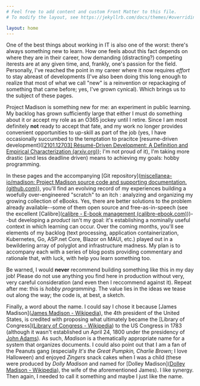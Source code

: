 ```yaml
---
# Feel free to add content and custom Front Matter to this file.
# To modify the layout, see https://jekyllrb.com/docs/themes/#overriding-theme-defaults

layout: home
---
```


One of the best things about working in IT is also one of the worst: there's always something new to learn. How one feels about this fact depends on where they are in their career, how demanding (distracting?) competing iterests are at any given time, and, frankly, one's passion for the field. Personally, I've reached the point in my career where it now requires _effort_ to stay abreast of developments (I've also been doing this long enough to realize that most of what we call "new" is a reinvention or repackaging of something that came before; yes, I've grown cynical). Which brings us to the subject of these pages.

Project Madison is something new for me: an experiment in public learning. My backlog has grown sufficiently large that either I must do something about it or accept my role as an O365 jockey until I retire. Since I am most definitely **not** ready to accept that fate, and my work no longer provides convenient opportunities to up-skill as part of the job (yes, I have occasionally succumbed to the temptation to pracitce [resume-driven development]([[2101.12703\] Résumé-Driven Development: A Definition and Empirical Characterization (arxiv.org)](https://arxiv.org/abs/2101.12703)); I'm not proud of it), I'm taking more drastic (and less deadline driven) means to achieving my goals: hobby programming.

In these pages and the accompanying [Git repository]([miscellanea-io/madison: Project Madison source code and supporting documentation. (github.com)](https://github.com/miscellanea-io/madison)), you'll find an evolving record of my experiences building a woefully over-engineered "scratch" to an itch : analyzing and organizing my growing collection of eBooks. Yes, there are better solutions to the problem  already available--some of them open source and free-as-in-speech (see the excellent [Calibre]([calibre - E-book management (calibre-ebook.com)](https://calibre-ebook.com/)))--but developing a _product_ isn't my goal: it's establishing a nominally useful context in which learning can occur. Over the coming months, you'll see elements of my backlog (text processing, application containerization, Kubernetes, Go, ASP.net Core, Blazor on MAUI, etc.) played out in a bewildering array of polyglot and infrastructure madness. My plan is to accompany each with a series of blog posts providing commentary and rationale that, with luck, with help you learn something too. 

Be warned, I would **never** recommend building something like this in my day job! Please do not use anything you find here in production without very, very careful consideration (and even then I reccommend against it). Repeat after me: this is _hobby programming_. The value lies in the ideas we tease out along the way; the code is, at best, a sketch. 

Finally, a word about the name. I could say I chose it because [James Madison]([James Madison - Wikipedia](https://en.wikipedia.org/wiki/James_Madison)), the 4th president of the United States, is credited with proposing what ultimately became the [Library of Congress]([Library of Congress - Wikipedia](https://en.wikipedia.org/wiki/Library_of_Congress)) to the US Congress in 1783 (although it wasn't established un April 24, 1800 under the presidency of [John Adams](https://en.wikipedia.org/wiki/John_Adams)). As such, _Madison_ is a thematically appropriate name for a system that organizes documents. I could also point out that I am a fan of the Peanuts gang (especially _It's the Great Pumpkin, Charlie Brown_; I love Halloween) and enjoyed _Zingers_ snack cakes when I was a child (these were produced by _Dolly Madison_ and named for [Dolley Madison]([Dolley Madison - Wikipedia](https://en.wikipedia.org/wiki/Dolley_Madison)), the wife of the aforementioned James). I like synergy. Then again, I needed to call it something and maybe I just like the name.
